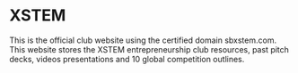 # XSTEM
This is the official club website using the certified domain sbxstem.com. This website stores the XSTEM entrepreneurship club resources, past pitch decks, videos presentations and 10 global competition outlines.
